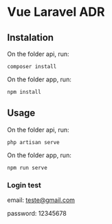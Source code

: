 # Vue Laravel ADR
## Instalation
On the folder api, run: 
```
composer install
```
On the folder app, run: 
```
npm install
```
## Usage
On the folder api, run: 
```
php artisan serve
```
On the folder app, run: 
```
npm run serve
```
### Login test
email: teste@gmail.com

password: 12345678